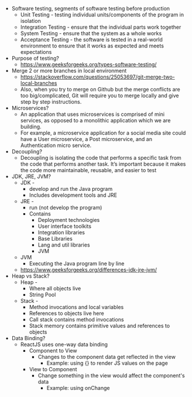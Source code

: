 - Software testing, segments of software testing before production
    - Unit Testing - testing individual units/components of the program in isolation
    - Integration Testing - ensure that the individual parts work together
    - System Testing - ensure that the system as a whole works
    - Acceptance Testing - the software is tested in a real-world environment to ensure that it works as expected and meets expectations
- Purpose of testing?
    - https://www.geeksforgeeks.org/types-software-testing/
- Merge 2 or more branches in local environment
    - https://stackoverflow.com/questions/25053697/git-merge-two-local-branches
    - Also, when you try to merge on Github but the merge conflicts are too big/complicated, Git will require you to merge locally and give step by step instructions.
- Microservices?
    - An application that uses microservices is comprised of mini services, as opposed to a monolithic application which we are building.
    - For example, a microservice application for a social media site could have a User microservice, a Post microservice, and an Authentication micro service.
- Decoupling?
    - Decoupling is isolating the code that performs a specific task from the code that performs another task. It’s important because it makes the code more maintainable, reusable, and easier to test
- JDK, JRE, JVM?
    - JDK - 
        - develop and run the Java program
        - Includes development tools and JRE
    - JRE - 
        - run (not develop the program)
        - Contains
            - Deployment technologies
            - User interface toolkits
            - Integration libraries
            - Base Libraries
            - Lang and util libraries
            - JVM
    - JVM
        - Executing the Java program line by line
    - https://www.geeksforgeeks.org/differences-jdk-jre-jvm/
- Heap vs Stack?
    - Heap - 
        - Where all objects live
        - String Pool
    - Stack - 
        - Method invocations and local variables
        - References to objects live here
        - Call stack contains method invocations
        - Stack memory contains primitive values and references to objects
- Data Binding?
    - ReactJS uses one-way data binding
        - Component to View
            - Changes to the component data get reflected in the view
                - Example: using {} to render JS values on the page
        - View to Component
            - Change something in the view would affect the component's data
                - Example: using onChange